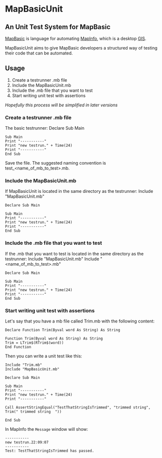 MapBasicUnit
============

An Unit Test System for MapBasic
--------------------------------

[MapBasic](http://www.mapinfo.com/product/mapinfo-mapbasic/) is language for automating [MapInfo](http://www.mapinfo.com/products/desktop/), which is a desktop [GIS](http://en.wikipedia.org/wiki/Geographic_information_system). 

MapBasicUnit aims to give MapBasic developers a structured way of testing their code that can be automated. 

Usage
-----

1. Create a testrunner .mb file
2. Include the MapBasicUnit.mb
3. Include the .mb file that you want to test
4. Start writing unit test with assertions

*Hopefully this process will be simplified in later versions*

### Create a testrunner .mb file

The basic testrunner:
    Declare Sub Main
    
    Sub Main
    Print "-----------"
    Print "new testrun." + Time(24)
    Print "-----------"
    End Sub

Save the file. The suggested naming convention is test_<name_of_mb_to_test>.mb.

### Include the MapBasicUnit.mb

If MapBasicUnit is located in the same directory as the testrunner:
    Include "MapBasicUnit.mb"
    
    Declare Sub Main
    
    Sub Main
    Print "-----------"
    Print "new testrun." + Time(24)
    Print "-----------"
    End Sub

### Include the .mb file that you want to test

If the .mb that you want to test is located in the same directory as the testrunner:
    Include "MapBasicUnit.mb"
    Include "<name_of_mb_to_test>.mb"
    
    Declare Sub Main
    
    Sub Main
    Print "-----------"
    Print "new testrun." + Time(24)
    Print "-----------"
    End Sub


### Start writing unit test with assertions

Let's say that you have a mb file called Trim.mb with the following content:

    Declare Function Trim(Byval word As String) As String
    
    Function Trim(Byval word As String) As String
    Trim = LTrim$(RTrim$(word))
    End Function

Then you can write a unit test like this:

    Include "Trim.mb"
    Include "MapBasicUnit.mb"
    
    Declare Sub Main
    
    Sub Main
    Print "-----------"
    Print "new testrun." + Time(24)
    Print "-----------"
    
    Call AssertStringEqual("TestThatStringIsTrimmed", "trimmed string", Trim(" trimmed string  "))
    
    End Sub

In MapInfo the `Message` window will show:

    -----------
    new testrun.22:09:07
    -----------
    Test: TestThatStringIsTrimmed has passed.
